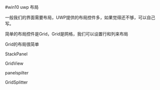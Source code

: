 #win10 uwp 布局

一般我们的界面需要布局，UWP提供的布局控件多，如果觉得还不够，可以自己写。

简单的布局控件是Grid，Grid是网格，我们可以设置行和列来布局



Grid的布局很简单



StackPanel



GridView





panelspilter

GridSplitter

